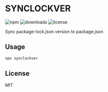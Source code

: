 # SYNCLOCKVER

![npm](https://img.shields.io/npm/v/synclockver)
![downloads](https://img.shields.io/npm/dw/synclockver)
![license](https://img.shields.io/npm/l/synclockver)

Sync package-lock.json version to package.json

## Usage

```bash
npx synclockver
```

## License

MIT
